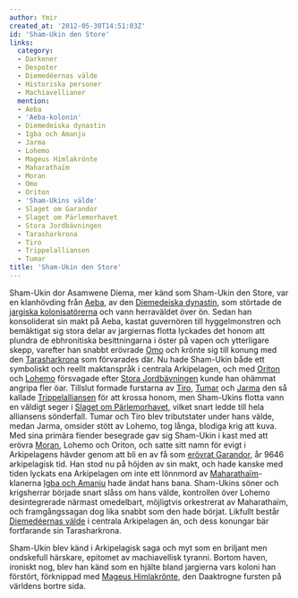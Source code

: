```yaml
---
author: Ymir
created_at: '2012-05-30T14:51:03Z'
id: 'Sham-Ukin den Store'
links:
  category:
  - Darkener
  - Despoter
  - Diemedéernas välde
  - Historiska personer
  - Machiavellianer
  mention:
  - Aeba
  - 'Aeba-kolonin'
  - Diemedeiska dynastin
  - Igba och Amanju
  - Jarma
  - Lohemo
  - Mageus Himlakrönte
  - Maharathaïm
  - Moran
  - Omo
  - Oriton
  - 'Sham-Ukins välde'
  - Slaget om Garandor
  - Slaget om Pärlemorhavet
  - Stora Jordbävningen
  - Tarasharkrona
  - Tiro
  - Trippelalliansen
  - Tumar
title: 'Sham-Ukin den Store'
---
```


Sham-Ukin dor Asamwene Diema, mer känd som Sham-Ukin den Store, var en klanhövding från [Aeba], av
den [Diemedeiska dynastin], som störtade de [jargiska kolonisatörerna] och vann herraväldet över ön.
Sedan han konsoliderat sin makt på Aeba, kastat guvernören till hyggelmonstren och bemäktigat sig
stora delar av jargiernas flotta lyckades det honom att plundra de ebhronitiska besittningarna i
öster på vapen och ytterligare skepp, varefter han snabbt erövrade [Omo] och krönte sig till konung
med den [Tarasharkrona] som förvarades där. Nu hade Sham-Ukin både ett symboliskt och reellt
maktanspråk i centrala Arkipelagen, och med [Oriton] och [Lohemo] försvagade efter [Stora
Jordbävningen] kunde han ohämmat angripa fler öar. Tillslut formade furstarna av [Tiro], [Tumar] och
[Jarma] den så kallade [Trippelalliansen] för att krossa honom, men Sham-Ukins flotta vann en
väldigt seger i [Slaget om Pärlemorhavet], vilket snart ledde till hela alliansens sönderfall. Tumar
och Tiro blev tributstater under hans välde, medan Jarma, omsider stött av Lohemo, tog långa,
blodiga krig att kuva. Med sina primära fiender besegrade gav sig Sham-Ukin i kast med att erövra
[Moran], Lohemo och Oriton, och satte sitt namn för evigt i Arkipelagens hävder genom att bli en av
få som [erövrat Garandor], år 9646 arkipelagisk tid. Han stod nu på höjden av sin makt, och hade
kanske med tiden lyckats ena Arkipelagen om inte ett lönnmord av [Maharathaïm]-klanerna [Igba och
Amanju] hade ändat hans bana. Sham-Ukins söner och krigsherrar började snart slåss om hans välde,
kontrollen över Lohemo desintegrerade närmast omedelbart, möjligtvis orkestrerat av Maharathaïm, och
framgångssagan dog lika snabbt som den hade börjat. Likfullt består [Diemedéernas välde] i centrala
Arkipelagen än, och dess konungar bär fortfarande sin Tarasharkrona.

Sham-Ukin blev känd i Arkipelagisk saga och myt som en briljant men ondskefull härskare, epitomet av
machiavellisk tyranni. Bortom haven, ironiskt nog, blev han känd som en hjälte bland jargierna vars
koloni han förstört, förknippad med [Mageus Himlakrönte], den Daaktrogne fursten på världens bortre
sida.

  [Aeba]: Aeba
  [Diemedeiska dynastin]: Diemedeiska_dynastin
  [jargiska kolonisatörerna]: Aeba-kolonin
  [Omo]: Omo
  [Tarasharkrona]: Tarasharkrona
  [Oriton]: Oriton
  [Lohemo]: Lohemo
  [Stora Jordbävningen]: Stora_Jordbävningen
  [Tiro]: Tiro
  [Tumar]: Tumar
  [Jarma]: Jarma
  [Trippelalliansen]: Trippelalliansen
  [Slaget om Pärlemorhavet]: Slaget_om_Pärlemorhavet
  [Moran]: Moran
  [erövrat Garandor]: Slaget_om_Garandor
  [Maharathaïm]: Maharathaïm
  [Igba och Amanju]: Igba_och_Amanju
  [Diemedéernas välde]: Sham-Ukins_välde
  [Mageus Himlakrönte]: Mageus_Himlakrönte